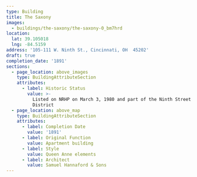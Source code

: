 ```yaml
---
type: Building
title: The Saxony
images:
  - buildings/the-saxony/the-saxony-0_bm7hrd
location:
  lat: 39.105018
  lng: -84.5159
address: '105-111 W. Ninth St., Cincinnati, OH  45202'
draft: true
completion_date: '1891'
sections:
  - page_location: above_images
    type: BuildingAttributeSection
    attributes:
      - label: Historic Status
        value: >-
          Listed on NRHP on March 3, 1980 and part of the Ninth Street Historic
          District
  - page_location: above_map
    type: BuildingAttributeSection
    attributes:
      - label: Completion Date
        value: '1891'
      - label: Original Function
        value: Apartment building
      - label: Style
        value: Queen Anne elements
      - label: Architect
        value: Samuel Hannaford & Sons
---
```

